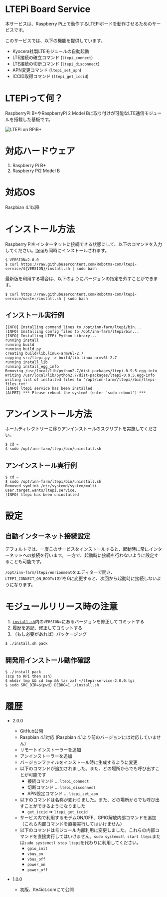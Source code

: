 LTEPi Board Service
===

本サービスは、Raspberry Pi上で動作するLTEPiボードを動作させるためのサービスです。

このサービスでは、以下の機能を提供しています。

- Kyocera社製LTEモジュールの自動起動
- LTE接続の確立コマンド (`ltepi_connect`)
- LTE接続の切断コマンド (`ltepi_disconnect`)
- APN変更コマンド (`ltepi_set_apn`)
- ICCID取得コマンド (`ltepi_get_iccid`)

# LTEPiって何？
RaspberryPi B+やRaspberryPi 2 Model Bに取り付けが可能なLTE通信モジュールを搭載した基板です。

![LTEPi on RPiB+](http://lte4iot.com/wp-content/uploads/2015/05/LTEPi01.png)

# 対応ハードウェア
1. Raspberry Pi B+
1. Raspberry Pi2 Model B

# 対応OS
Raspbian 4.1以降

# インストール方法
Raspberry Piをインターネットに接続できる状態にして、以下のコマンドを入力してください。[ltepi](https://github.com/Robotma-com/ltepi)も同時にインストールされます。

```
$ VERSION=2.0.0
$ curl https://raw.githubusercontent.com/Robotma-com/ltepi-service/${VERSION}/install.sh | sudo bash
```

最新版を利用する場合は、以下のようにバージョンの指定を外すことができます。
```
$ curl https://raw.githubusercontent.com/Robotma-com/ltepi-service/master/install.sh | sudo bash
```

## インストール実行例
```
[INFO] Installing command lines to /opt/inn-farm/ltepi/bin...
[INFO] Installing config files to /opt/inn-farm/ltepi/bin...
[INFO] Installing LTEPi Python Library...
running install
running build
running build_py
creating build/lib.linux-armv6l-2.7
copying src/ltepi.py -> build/lib.linux-armv6l-2.7
running install_lib
running install_egg_info
Removing /usr/local/lib/python2.7/dist-packages/ltepi-0.9.5.egg-info
Writing /usr/local/lib/python2.7/dist-packages/ltepi-0.9.5.egg-info
writing list of installed files to '/opt/inn-farm//ltepi//bin/ltepi-files.txt'
[INFO] ltepi service has been installed
[ALERT] *** Please reboot the system! (enter 'sudo reboot') ***
```

# アンインストール方法
ホームディレクトリーに移りアンインストールのスクリプトを実施してください。
```
$ cd ~
$ sudo /opt/inn-farm/ltepi/bin/uninstall.sh
```

## アンインストール実行例
```
$ cd ~
$ sudo /opt/inn-farm/ltepi/bin/uninstall.sh 
Removed symlink /etc/systemd/system/multi-user.target.wants/ltepi.service.
[INFO] ltepi has been uninstalled
```

# 設定
## 自動インターネット接続設定
デフォルトでは、一度このサービスをインストールすると、起動時に常にインターネットへの接続を行います。
一方で、起動時に接続を行わないように設定することも可能です。

`/opt/inn-farm/ltepi/enrionment`をエディターで開き、`LTEPI_CONNECT_ON_BOOT=1`の1を0に変更すると、次回から起動時に接続しないようになります。


# モジュールリリース時の注意
1. [`install.sh`](install.sh)内の`VERSION=`にあるバージョンを修正してコミットする
1. 履歴を追記、修正してコミットする
1. （もし必要があれば）パッケージング
```
$ ./install.sh pack
```

## 開発用インストール動作確認
```
$ ./install pack
(scp to RPi then ssh)
$ mkdir tmp && cd tmp && tar zxf ~/ltepi-service-2.0.0.tgz
$ sudo SRC_DIR=$(pwd) DEBUG=1 ./install.sh
```

# 履歴
* 2.0.0
  - GitHub公開
  - Raspbian 4.1対応 (Raspbian 4.1より前のバージョンには対応していません)
  - リモートインストーラーを追加
  - アンインストーラーを追加
  - バージョンファイルをインストール時に生成するように変更
  - 以下のコマンドが追加されました。また、どの場所からでも呼び出すことが可能です
     - 接続コマンド ... `ltepi_connect`
     - 切断コマンド ... `ltepi_disconnect`
     - APN設定コマンド ... `ltepi_set_apn`
  - 以下のコマンドは名称が変わりました。また、どの場所からでも呼び出すことができるようになりました
     - `get_iccid` => `ltepi_get_iccid`
  - サービス内で利用するモデムON/OFF、GPIO解放内部コマンドを追加（これら内部コマンドを直接実行してはいけません）
  - 以下のコマンドはモジュール内部利用に変更しました。これらの内部コマンドを直接実行してはいけません。`sudo systemctl start ltepi`または`sudo systemctl stop ltepi`を代わりに利用してください。
     - `gpio_init`
     - `vbus_on`
     - `vbus_off`
     - `power_on`
     - `power_off`

* 1.0.0
  - 初版、lte4iot.comにて公開
